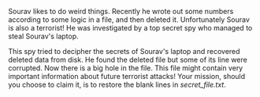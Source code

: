 Sourav likes to do weird things. Recently he wrote out some numbers according to some logic in a file, and then deleted it. Unfortunately Sourav is also a terrorist! He was investigated by a top secret spy who managed to steal Sourav's laptop. 

This spy tried to decipher the secrets of Sourav's laptop and recovered deleted data from disk. He found the deleted file but some of its line were corrupted. Now there is a big hole in the file. This file might contain very important information about future terrorist attacks! Your mission, should you choose to claim it, is to restore the blank lines in *secret_file.txt*.
